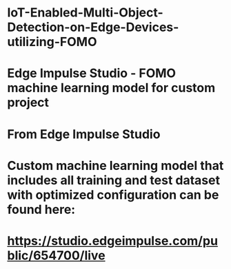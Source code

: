 # IoT-Enabled-Multi-Object-Detection-on-Edge-Devices-utilizing-FOMO

# Edge Impulse Studio - FOMO machine learning model for custom project


# From Edge Impulse Studio
# Custom machine learning model that includes all training and test dataset with optimized configuration can be found here:
# https://studio.edgeimpulse.com/public/654700/live
